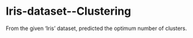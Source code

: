 # Iris-dataset--Clustering

From the given ‘Iris’ dataset, predicted the optimum number of clusters.
